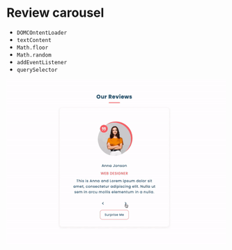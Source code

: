 # Review carousel

- `DOMCOntentLoader`
- `textContent`
- `Math.floor`
- `Math.random`
- `addEventListener`
- `querySelector`

![demo](demo.gif)
